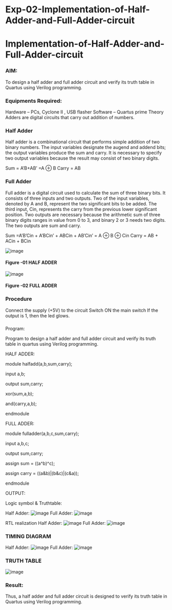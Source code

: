 # Exp-02-Implementation-of-Half-Adder-and-Full-Adder-circuit

# Implementation-of-Half-Adder-and-Full-Adder-circuit
### AIM:
To design a half adder and full adder circuit and verify its truth table in Quartus using Verilog programming.

### Equipments Required:
Hardware – PCs, Cyclone II , USB flasher
Software – Quartus prime
Theory
Adders are digital circuits that carry out addition of numbers.

### Half Adder
Half adder is a combinational circuit that performs simple addition of two binary numbers. The input variables designate the augend and addend bits; the output variables produce the sum and carry. It is necessary to specify two output variables because the result may consist of two binary digits.

Sum = A’B+AB’ =A ⊕ B Carry = AB

### Full Adder
Full adder is a digital circuit used to calculate the sum of three binary bits. It consists of three inputs and two outputs. Two of the input variables, denoted by A and B, represent the two significant bits to be added. The third input, Cin, represents the carry from the previous lower significant position. Two outputs are necessary because the arithmetic sum of three binary digits ranges in value from 0 to 3, and binary 2 or 3 needs two digits. The two outputs are sum and carry.

Sum =A’B’Cin + A’BCin’ + ABCin + AB’Cin’ = A ⊕ B ⊕ Cin Carry = AB + ACin + BCin

 ![image](https://user-images.githubusercontent.com/36288975/163552156-a13e5a56-c638-4110-97d9-8896907c8d25.png)

#### Figure -01 HALF ADDER 


![image](https://user-images.githubusercontent.com/36288975/163552057-b3547877-6d07-45b4-b7e0-bcfebfad9e1d.png)

#### Figure -02 FULL ADDER 

### Procedure

Connect the supply (+5V) to the circuit
Switch ON the main switch
If the output is 1, then the led glows.
### 
Program:

Program to design a half adder and full adder circuit and verify its truth table in quartus using Verilog programming.


HALF ADDER:


module halfadd(a,b,sum,carry);

input a,b;

output sum,carry;

xor(sum,a,b);

and(carry,a,b);

endmodule

FULL ADDER:


module fulladder(a,b,c,sum,carry);

input a,b,c;

output sum,carry;

assign sum = ((a^b)^c);

assign carry = ((a&b)|(b&c)|(c&a));

endmodule


OUTPUT:


Logic symbol & Truthtable:


Half Adder:
![image](https://user-images.githubusercontent.com/119475507/214545272-7be6a8dd-bfd2-4afa-97e3-3af02a00d5fc.png)
Full Adder:
![image](https://user-images.githubusercontent.com/119475507/214545394-904724bc-33c8-49c9-9c96-c8794d97abbe.png)

RTL realization
Half Adder:
![image](https://user-images.githubusercontent.com/119475507/214545545-7cf2daed-2b8a-49cc-a4fc-8edcb39ade67.png)
Full Adder:
![image](https://user-images.githubusercontent.com/119475507/214545634-8af08faf-d341-444f-a5bd-f3563ad1ba09.png)

### TIMING DIAGRAM
Half Adder:
![image](https://user-images.githubusercontent.com/119475507/214545947-e70d1df2-d4be-4a5a-af3b-0a6293303267.png)
Full Adder:
![image](https://user-images.githubusercontent.com/119475507/214546002-2454c4d4-6991-44ea-9789-dc98d1063522.png)


### TRUTH TABLE 
![image](https://user-images.githubusercontent.com/119475507/214546071-9cec85c9-3c1b-4d2b-8447-09579f349fba.png)


### Result:
Thus, a half adder and full adder circuit is designed to verify its truth table in Quartus using Verilog programming.
